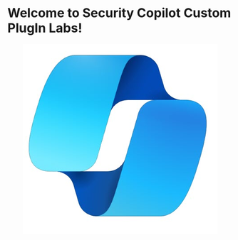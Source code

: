 # Welcome to Security Copilot Custom PlugIn Labs!

<p align="center">
<img src="./images/SecCopilotlogo.jpg?raw=true">

</p>